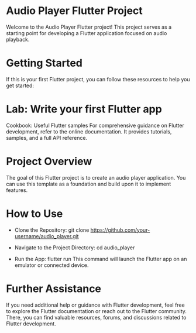 # Audio Player Flutter Project
Welcome to the Audio Player Flutter project! This project serves as a starting point for developing a Flutter application focused on audio playback.

# Getting Started
If this is your first Flutter project, you can follow these resources to help you get started:

# Lab: Write your first Flutter app
Cookbook: Useful Flutter samples
For comprehensive guidance on Flutter development, refer to the online documentation. It provides tutorials, samples, and a full API reference.

# Project Overview
The goal of this Flutter project is to create an audio player application. You can use this template as a foundation and build upon it to implement features.

# How to Use
- Clone the Repository:
git clone https://github.com/your-username/audio_player.git

- Navigate to the Project Directory:
cd audio_player

- Run the App:
flutter run
This command will launch the Flutter app on an emulator or connected device.

# Further Assistance
If you need additional help or guidance with Flutter development, feel free to explore the Flutter documentation or reach out to the Flutter community. There, you can find valuable resources, forums, and discussions related to Flutter development.

